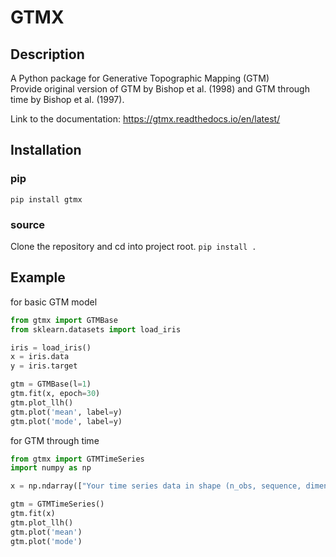 # GTMX
## Description
A Python package for Generative Topographic Mapping (GTM)  
Provide original version of GTM by Bishop et al. (1998) and GTM through time by Bishop et al. (1997). 

Link to the documentation: https://gtmx.readthedocs.io/en/latest/

## Installation

### pip
`pip install gtmx`  
### source  
Clone the repository and cd into project root. 
`pip install .`

## Example
for basic GTM model
```python
from gtmx import GTMBase
from sklearn.datasets import load_iris

iris = load_iris()
x = iris.data
y = iris.target

gtm = GTMBase(l=1)
gtm.fit(x, epoch=30)
gtm.plot_llh()
gtm.plot('mean', label=y)
gtm.plot('mode', label=y)
```
for GTM through time
```python
from gtmx import GTMTimeSeries
import numpy as np

x = np.ndarray(["Your time series data in shape (n_obs, sequence, dimension)"])

gtm = GTMTimeSeries()
gtm.fit(x)
gtm.plot_llh()
gtm.plot('mean')
gtm.plot('mode')

```





